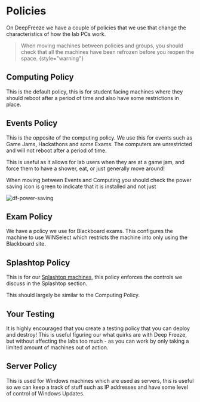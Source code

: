 # Policies

On DeepFreeze we have a couple of policies that we use that change the characteristics of how the lab PCs work.

> When moving machines between policies and groups, you should check that all the machines have been refrozen before you reopen the space.
{style="warning"}

## Computing Policy

This is the default policy, this is for student facing machines where they should reboot after a period of time and also have some restrictions in place.

## Events Policy

This is the opposite of the computing policy. We use this for events such as Game Jams, Hackathons and _some_ Exams. The computers are unrestricted and will not reboot after a period of time. 

This is useful as it allows for lab users when they are at a game jam, and force them to have a shower, eat, or just generally move around!

When moving between Events and Computing you should check the power saving icon is green to indicate that it is installed and not just 

![df-power-saving](df-power-saving.png)

## Exam Policy

We have a policy we use for Blackboard exams. This configures the machine to use WINSelect which restricts the machine into only using the Blackboard site.

## Splashtop Policy

This is for our [Splashtop machines](Splashtop.md), this policy enforces the controls we discuss in the Splashtop section.

This should largely be similar to the Computing Policy.

## Your Testing

It is highly encouraged that you create a testing policy that you can deploy and destroy! This is useful figuring our what quirks are with Deep Freeze, but without affecting the labs too much - as you can work by only taking a limited amount of machines out of action.

## Server Policy

This is used for Windows machines which are used as servers, this is useful so we can keep a track of stuff such as IP addresses and have some level of control of Windows Updates.